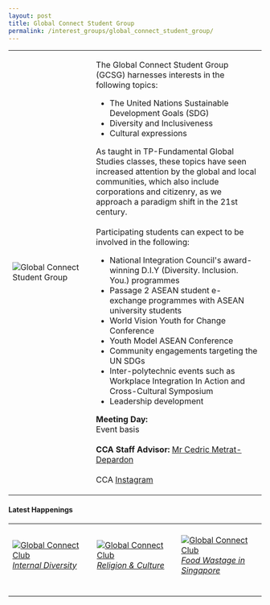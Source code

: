 ```yaml
---
layout: post
title: Global Connect Student Group
permalink: /interest_groups/global_connect_student_group/
---
```

<div>
    <table>
        <tr>
            <td style="width:33%"><image src="/images/CCA_global_connect_student_group.jpg" style="display:block;margin-left:auto;margin-right:auto;" alt="Global Connect Student Group"></image></td>
            <td>
                <p>
                    The Global Connect Student Group (GCSG) harnesses interests in the following topics:<br>
                </p>
                    <ul>
                        <li>The United Nations Sustainable Development Goals (SDG)</li>
                        <li>Diversity and Inclusiveness</li>
                        <li>Cultural expressions</li>
                    </ul>
                <p>
                    As taught in TP-Fundamental Global Studies classes, these topics have seen increased attention by the global and local communities, which also include corporations and citizenry, as we approach a paradigm shift in the 21st century.<br>
                    <br>
                    Participating students can expect to be involved in the following:<br>
                </p>
                    <ul>
                        <li>National Integration Council's award-winning D.I.Y (Diversity. Inclusion. You.) programmes</li>
                        <li>Passage 2 ASEAN student e-exchange programmes with ASEAN university students</li>
                        <li>World Vision Youth for Change Conference</li>
                        <li>Youth Model ASEAN Conference</li>
                        <li>Community engagements targeting the UN SDGs</li>
                        <li>Inter-polytechnic events such as Workplace Integration In Action and Cross-Cultural Symposium</li>
                        <li>Leadership development</li>
                    </ul>
                <p>
                    <b>Meeting Day:</b><br>
                    Event basis<br>
                    <br>
                    <b>CCA Staff Advisor:</b> <a href="mailto:metrat@tp.edu.sg">Mr Cedric Metrat-Depardon</a><br>
                    <br>
                    CCA <a href="https://www.instagram.com/TP.GCSG">Instagram</a>
                </p>
            </td>
        </tr>
    </table>
</div>

#### Latest Happenings

<table>
    <tr>
        <td style="width:33%"><br>
            <a href="https://www.instagram.com/p/CeDhAYqJXMA/">
                <image src="/images/Interest Groups/GCSG_Internal Diversity.png" style="display:block;margin-left:auto;margin-right:auto;" alt="Global Connect Club">
                <h6 style="margin-top:0%">Internal Diversity</h6>
                </image>
            </a>
        </td>
        <td style="width:33%"><br>
            <a href="https://www.instagram.com/p/CeAWo1ZpYZM/">
                <image src="/images/Interest Groups/GCSG_Religion & Culture.png" style="display:block;margin-left:auto;margin-right:auto;" alt="Global Connect Club">
                <h6 style="margin-top:0%">Religion & Culture</h6>
                </image>
            </a>
        </td>
        <td style="width:33%"><br>
            <a href="https://www.instagram.com/p/Cd5oGQvJ8FX/">
                <image src="/images/Interest Groups/GCSG_Food Wastage in Singapore.png" style="display:block;margin-left:auto;margin-right:auto;" alt="Global Connect Club">
                <h6 style="margin-top:0%">Food Wastage in Singapore</h6> 
                </image>
            </a>
        </td>
    </tr>
</table>